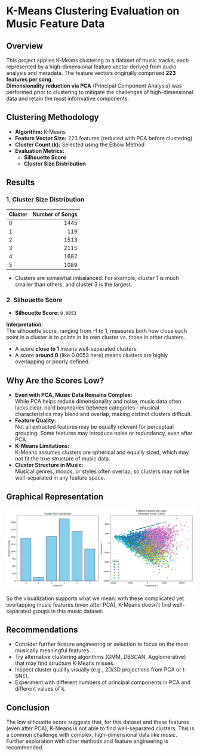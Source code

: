 # K-Means Clustering Evaluation on Music Feature Data

## Overview

This project applies K-Means clustering to a dataset of music tracks, each represented by a high-dimensional feature vector derived from audio analysis and metadata. The feature vectors originally comprised **223 features per song**.  
**Dimensionality reduction via PCA** (Principal Component Analysis) was performed prior to clustering to mitigate the challenges of high-dimensional data and retain the most informative components.

## Clustering Methodology

- **Algorithm:** K-Means
- **Feature Vector Size:** 223 features (reduced with PCA before clustering)
- **Cluster Count (k):** Selected using the Elbow Method
- **Evaluation Metrics:**
  - **Silhouette Score**
  - **Cluster Size Distribution**

## Results

### 1. Cluster Size Distribution

| Cluster | Number of Songs |
| ------- | --------------: |
| 0       |            1445 |
| 1       |             119 |
| 2       |            1513 |
| 3       |            2115 |
| 4       |            1682 |
| 5       |            1089 |

- Clusters are somewhat imbalanced. For example, cluster 1 is much smaller than others, and cluster 3 is the largest.

### 2. Silhouette Score

- **Silhouette Score:** `0.0053`

**Interpretation:**  
The silhouette score, ranging from -1 to 1, measures both how close each point in a cluster is to points in its own cluster vs. those in other clusters.

- A score **close to 1** means well-separated clusters.
- A score **around 0** (like 0.0053 here) means clusters are highly overlapping or poorly defined.

## Why Are the Scores Low?

- **Even with PCA, Music Data Remains Complex:**  
  While PCA helps reduce dimensionality and noise, music data often lacks clear, hard boundaries between categories—musical characteristics may blend and overlap, making distinct clusters difficult.
- **Feature Quality:**  
  Not all extracted features may be equally relevant for perceptual grouping. Some features may introduce noise or redundancy, even after PCA.
- **K-Means Limitations:**  
  K-Means assumes clusters are spherical and equally sized, which may not fit the true structure of music data.
- **Cluster Structure in Music:**  
  Musical genres, moods, or styles often overlap, so clusters may not be well-separated in any feature space.

## Graphical Representation

![K-means Plot](../../images/k-means.png)

So the visualization supports what we mean: with these complicated yet overlapping music features (even after PCA), K-Means doesn’t find well-separated groups in this music dataset.

## Recommendations

- Consider further feature engineering or selection to focus on the most musically meaningful features.
- Try alternative clustering algorithms (GMM, DBSCAN, Agglomerative) that may find structure K-Means misses.
- Inspect cluster quality visually (e.g., 2D/3D projections from PCA or t-SNE).
- Experiment with different numbers of principal components in PCA and different values of k.

## Conclusion

The low silhouette score suggests that, for this dataset and these features (even after PCA), K-Means is not able to find well-separated clusters. This is a common challenge with complex, high-dimensional data like music. Further exploration with other methods and feature engineering is recommended.
